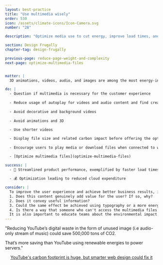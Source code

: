 ```yaml
---
layout: best-practice
title: "Use multimedia wisely"
order: 530
icon: /assets/climate-icons/Icon-Camera.svg
number: "28"

description: "Optimize media use to cut energy, improve load times, and ensure accessibility."

section: Design Frugally
chapter-tag: design-frugally

previous-page: reduce-page-weight-and-complexity
next-page: optimize-multimedia-files


matter: |
  3D animations, videos, audio, and images are among the most energy-intensive content to store, transfer and load on user devices (CPU and memory usage). More video or audio content does not necessarily translate into better business performance or customer experience. They are hard to scan, aren’t search-friendly, aren’t always accessible, take up more storage space,  and can quickly become outdated. The spread of access to 5G has led to a growth in the energy consumption in general, so we need to use media only when it complements your user experience or business objectives. Besides that, not everyone has access to 5G, so your products should not rely on 5G for a good customer experience.

do: |
  - Question if multimedia is necessary for the customer experience
  
  - Reduce usage of autoplay for videos and audio content and find creative ways to display this kind of content
  
  - Avoid decorative and background videos
  
  - Avoid animations and 3D
  
  - Use shorter videos

  - Display file size and related carbon impact before offering the option to download and offer different versions (light, medium, original size)
  
  - Encourage users to play media or download files when connected to wired or wireless internet. This approach is less energy-intensive than using 5G and helps reduce smartphone obsolescence due to battery usage.

  - [Optimize multimedia files](optimize-multimedia-files)

success: |
  - 🧑 Streamlined product performance, exemplified by faster load times
 
  - 💰 Optimization leading to reduced cloud expenditure

consider: |
  To improve the user experience and achieve better business results, it is important to prioritize content that provides value to users and supports the narrative of your page or user journey.  Challenge any multimedia that is not critical or does not directly impact your KPIs. Before adding any multimedia files, ask yourself the following questions:
  1. Does this content genuinely add value for the user? If so, why?
  2. Does it convey useful information?
  3. Could the same effect be achieved using typography or a more energy-efficient vector graphic?
  4. Is there a way that someone who can't access the multimedia files can still understand the information and use the product?
  It is also important to educate teams about the environmental impact of multimedia, so this effort is not solely yours but shared by the entire organization. To create this shared understanding, objectives and commitment from your squad, we recommend you [Include the planet in your brief](include-the-planet-in-your-brief).
---
```


<div class="bigquote">
  <span class="highlight">"Reducing YouTube’s digital waste in the form of unused image (i.e audio-only stream of music) could save 500,000 tons of CO2.
  
  That’s more saving than YouTube using renewable energies to power servers."</span>
</div>

<p style="text-align:center;"><a href="https://www.wired.com/story/youtube-digital-waste-interaction-design/">YouTube's carbon footprint is huge, but smarter web design could fix it</a></p>